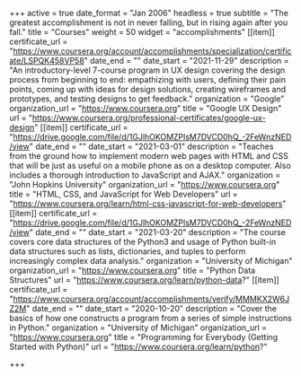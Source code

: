 +++
active = true
date_format = "Jan 2006"
headless = true
subtitle = "The greatest accomplishment is not in never falling, but in rising again after you fall."
title = "Courses"
weight = 50
widget = "accomplishments"
[[item]]
certificate_url = "https://www.coursera.org/account/accomplishments/specialization/certificate/LSPQK458VP58"
date_end = ""
date_start = "2021-11-29"
description = "An introductory-level 7-course program in UX design covering the design process from beginning to end: empathizing with users, defining their pain points, coming up with ideas for design solutions, creating wireframes and prototypes, and testing designs to get feedback."
organization = "Google"
organization_url = "https://www.coursera.org"
title = "Google UX Design"
url = "https://www.coursera.org/professional-certificates/google-ux-design"
[[item]]
certificate_url = "https://drive.google.com/file/d/1GJlhOKOMZPlsM7DVCD0hQ_-2FeWnzNED/view"
date_end = ""
date_start = "2021-03-01"
description = "Teaches from the ground how to implement modern web pages with HTML and CSS that will be just as useful on a mobile phone as on a desktop computer. Also includes a thorough introduction to JavaScript and AJAX."
organization = "John Hopkins University"
organization_url = "https://www.coursera.org"
title = "HTML, CSS, and JavaScript for Web Developers"
url = "https://www.coursera.org/learn/html-css-javascript-for-web-developers"
[[item]]
certificate_url = "https://drive.google.com/file/d/1GJlhOKOMZPlsM7DVCD0hQ_-2FeWnzNED/view"
date_end = ""
date_start = "2021-03-20"
description = "The course covers core data structures of the Python3 and usage of Python built-in data structures such as lists, dictionaries, and tuples to perform increasingly complex data analysis."
organization = "University of Michigan"
organization_url = "https://www.coursera.org"
title = "Python Data Structures"
url = "https://www.coursera.org/learn/python-data?"
[[item]]
certificate_url = "https://www.coursera.org/account/accomplishments/verify/MMMKX2W6JZ2M"
date_end = ""
date_start = "2020-10-20"
description = "Cover the basics of how one constructs a program from a series of simple instructions in Python."
organization = "University of Michigan"
organization_url = "https://www.coursera.org"
title = "Programming for Everybody (Getting Started with Python)"
url = "https://www.coursera.org/learn/python?"

+++
